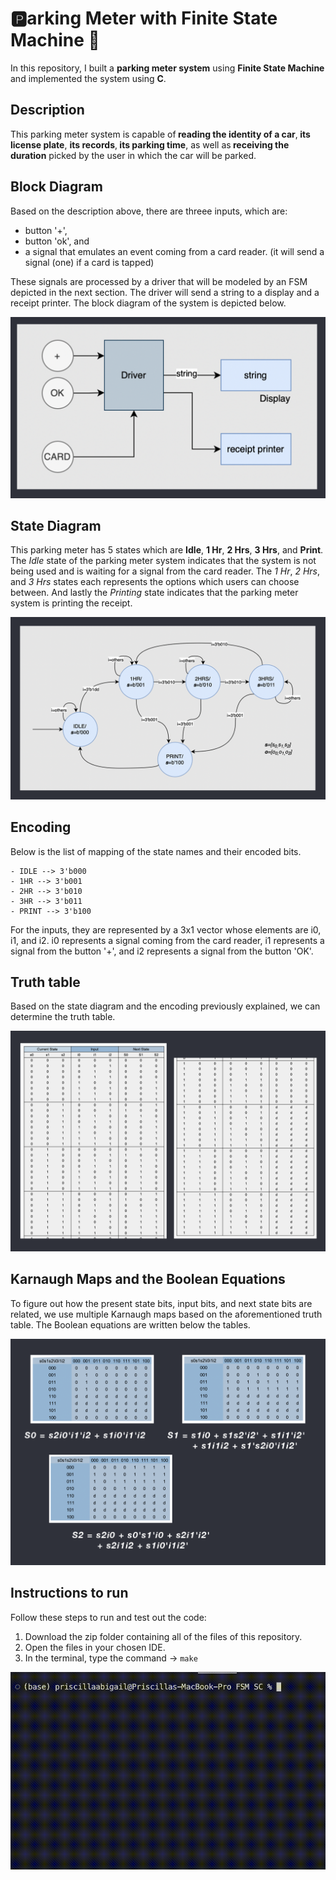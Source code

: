 #  🅿️arking Meter with Finite State Machine 🚙

In this repository, I built a <b>parking meter system</b> using <b>Finite State Machine</b> and implemented the system using <b>C</b>. 

## Description

This parking meter system is capable of<b> reading the identity of a car</b>,<b> its license plate</b>, <b>its records</b>,<b> its parking time</b>, as well as<b> receiving the duration</b> picked by the user in which the car will be parked. 

## Block Diagram

Based on the description above, there are threee inputs, which are:

- button '+',
- button 'ok', and
- a signal that emulates an event coming from a card reader. (it will send a signal (one) if a card is tapped)

These signals are processed by a driver that will be modeled by an FSM depicted in the next section. 
The driver will send a string to a display and a receipt printer. 
The block diagram of the system is depicted below.

![](./images/block.png)

## State Diagram

This parking meter has 5 states which are <b>Idle</b>, <b>1 Hr</b>, <b> 2 Hrs</b>, <b>3 Hrs</b>, and <b>Print</b>. The <i>Idle</i> state of the parking meter system indicates that the system is not being used and is waiting for a signal from the card reader. The <i>1 Hr</i>, <i>2 Hrs</i>, and <i>3 Hrs</i> states each represents the options which users can choose between. And lastly the <i>Printing</i> state indicates that the parking meter system is printing the receipt.

![](./images/state.png)

## Encoding

Below is the list of mapping of the state names and their encoded bits.

```
- IDLE --> 3'b000
- 1HR --> 3'b001
- 2HR --> 3'b010
- 3HR --> 3'b011
- PRINT --> 3'b100
```

For the inputs, they are represented by a 3x1 vector whose elements are i0, i1, and i2. i0 represents a signal coming from the card reader, i1 represents a signal from the button '+', and i2 represents a signal from the button 'OK'.


## Truth table

Based on the state diagram and the encoding previously explained, we can determine the truth table.

![](./images/truth.png)

## Karnaugh Maps and the Boolean Equations

To figure out how the present state bits, input bits, and next state bits are related, we use multiple Karnaugh maps based on the aforementioned truth table. The Boolean equations are written below the tables.

![](./images/kmap.png)



## Instructions to run

Follow these steps to run and test out the code:

1. Download the zip folder containing all of the files of this repository.
2. Open the files in your chosen IDE.
3. In the terminal, type the command -> ``` make ```

![](./images/viz.gif)
